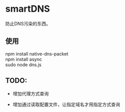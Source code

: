 smartDNS
========

防止DNS污染的东西。

使用
----
npm install native-dns-packet  
npm install async  
sudo node dns.js

TODO:  
-----
* 增加代理方式查询

* 增加通过读取配置文件，让指定域名才用指定方式查询